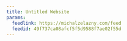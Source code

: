 ```yaml
---
title: Untitled Website
params:
  feedlink: https://michalzelazny.com/feed
  feedid: 49f737ca08afcf5f5d9588f7ae02f55d
---
```

